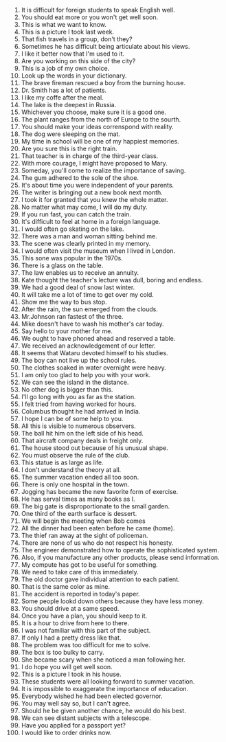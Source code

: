 1. It is difficult for foreign students to speak English well.
2. You should eat more or you won't get well soon.
3. This is what we want to know.
4. This is a picture I took last week.
5. That fish travels in a group, don't they?
6. Sometimes he has difficult being articulate about his views.
7. I like it better now that I'm used to it.
8. Are you working on this side of the city?
9. This is a job of my own choice.
10. Look up the words in your dictionary.
11. The brave fireman rescued a boy from the burning house.
12. Dr. Smith has a lot of patients.
13. I like my coffe after the meal.
14. The lake is the deepest in Russia.
15. Whichever you choose, make sure it is a good one.
16. The plant ranges from the north of Europe to the sourth.
17. You should make your ideas correnspond with reality.
18. The dog were sleeping on the mat.
19. My time in school will be one of my happiest memories.
20. Are you sure this is the right train.
21. That teacher is in charge of the third-year class.
22. With more courage, I might have proposed to Mary.
23. Someday, you'll come to realize the importance of saving.
24. The gum adhered to the sole of the shoe.
25. It's about time you were independent of your parents.
26. The writer is bringing out a new book next month.
27. I took it for granted that you knew the whole matter.
28. No matter what may come, I will do my duty.
29. If you run fast, you can catch the train.
30. It's difficult to feel at home in a foreign language.
31. I would often go skating on the lake.
32. There was a man and woman sitting behind me.
33. The scene was clearly printed in my memory.
34. I would often visit the museum when I lived in London.
35. This sone was popular in the 1970s.
36. There is a glass on the table.
37. The law enables us to receive an annuity.
38. Kate thought the teacher's lecture was dull, boring and endless.
39. We had a good deal of snow last winter.
40. It will take me a lot of time to get over my cold.
41. Show me the way to bus stop.
42. After the rain, the sun emerged from the clouds.
43. Mr.Johnson ran fastest of the three.
44. Mike doesn't have to wash his mother's car today.
45. Say hello to your mother for me.
46. We ought to have phoned ahead and reserved a table.
47. We received an acknowledgement of our letter.
48. It seems that Wataru devoted himself to his studies.
49. The boy can not live up the school rules.
50. The clothes soaked in water overnight were heavy.
51. I am only too glad to help you with your work.
52. We can see the island in the distance.
53. No other dog is bigger than this.
54. I'll go long with you as far as the station.
55. I felt tried from having worked for hours.
56. Columbus thought he had arrived in India.
57. I hope I can be of some help to you.
58. All this is visible to numerous observers.
59. The ball hit him on the left side of his head.
60. That aircraft company deals in freight only.
61. The house stood out because of his unusual shape.
62. You must observe the rule of the club.
63. This statue is as large as life.
64. I don't understand the theory at all.
65. The summer vacation ended all too soon.
66. There is only one hospital in the town.
67. Jogging has became the new favorite form of exercise.
68. He has serval times as many books as I.
69. The big gate is disproportionate to the small garden.
70. One third of the earth surface is dessert.
71. We will begin the meeting when Bob comes
72. All the dinner had been eaten before he came (home).
73. The thief ran away at the sight of policeman.
74. There are none of us who do not respect his honesty.
75. The engineer demonstrated how to operate the sophisticated system.
76. Also, if you manufacture any other products, please send information.
77. My compute has got to be useful for something.
78. We need to take care of this immediately.
79. The old doctor gave individual attention to each patient.
80. That is the same color as mine.
81. The accident is reported in today's paper.
82. Some people lookd down others because they have less money.
83. You should drive at a same speed.
84. Once you have a plan, you should keep to it.
85. It is a hour to drive from here to there.
86. I was not familiar with this part of the subject.
87. If only I had a pretty dress like that.
88. The problem was too difficult for me to solve.
89. The box is too bulky to carry.
90. She became scary when she noticed a man following her.
91. I do hope you will get well soon.
92. This is a picture I took in his house.
93. These students were all looking forward to summer vacation.
94. It is impossible to exaggerate the importance of education.
95. Everybody wished he had been elected governor.
96. You may well say so, but I can't agree.
97. Should he be given another chance, he would do his best.
98. We can see distant subjects with a telescope.
99. Have you applied for a passport yet?
100. I would like to order drinks now.
